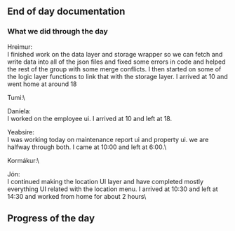 ## End of day documentation

### What we did through the day 
Hreimur:\
I finished work on the data layer and storage wrapper so we can fetch and write data into all of the json files and fixed some errors in code and helped the rest of the group with some merge conflicts. I then started on some of the logic layer functions to link that with the storage layer. I arrived at 10 and went home at around 18

Tumi:\


Daníela:\
I worked on the employee ui. I arrived at 10 and left at 18.


Yeabsire:\
I was working today on maintenance report ui and property ui. we are halfway through both. I came at 10:00 and left at 6:00.\


Kormákur:\



Jón:\
I continued making the location UI layer and have completed mostly everything UI related with the location menu. I arrived at 10:30 and left at 14:30 and worked from home for about 2 hours\


## Progress of the day

